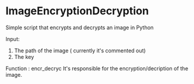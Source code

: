 # ImageEncryptionDecryption
Simple script that encrypts and decrypts an image in Python

Input: 
 1. The path of the image ( currently it's commented out)
 2. The key

Function : encr_decryc
It's responsible for the encryption/decription of the image.

